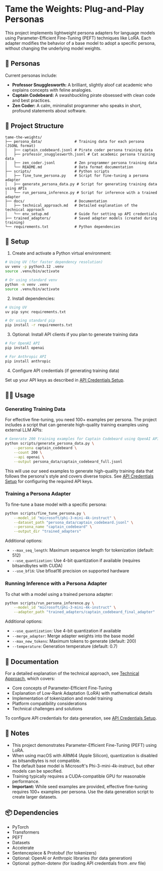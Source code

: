 # Tame the Weights: Plug-and-Play Personas

This project implements lightweight persona adapters for language models using Parameter-Efficient Fine-Tuning (PEFT) techniques like LoRA. Each adapter modifies the behavior of a base model to adopt a specific persona, without changing the underlying model weights.

## 🧙 Personas

Current personas include:

- **Professor Snugglesworth:** A brilliant, slightly aloof cat academic who explains concepts with feline analogies.
- **Captain Codebeard:** A swashbuckling pirate obsessed with clean code and best practices.
- **Zen Coder:** A calm, minimalist programmer who speaks in short, profound statements about software.

## 🧰 Project Structure

```
tame-the-weights/
├── persona_data/               # Training data for each persona (JSONL format)
│   ├── captain_codebeard.jsonl # Pirate coder persona training data
│   ├── professor_snugglesworth.jsonl # Cat academic persona training data
│   ├── zen_coder.jsonl         # Zen programmer persona training data
│   └── README.md               # Data format documentation
├── scripts/                    # Python scripts
│   ├── fine_tune_persona.py    # Script for fine-tuning a persona adapter
│   ├── generate_persona_data.py # Script for generating training data using APIs
│   └── run_persona_inference.py # Script for inference with a trained adapter
├── docs/                       # Documentation
│   ├── technical_approach.md   # Detailed explanation of the technical approach
│   └── env_setup.md            # Guide for setting up API credentials
├── trained_adapters/           # Saved adapter models (created during training)
└── requirements.txt            # Python dependencies
```

## 🚀 Setup

1. Create and activate a Python virtual environment:

```bash
# Using UV (for faster dependency resolution)
uv venv -p python3.12 .venv
source .venv/bin/activate

# Or using standard venv
python -m venv .venv
source .venv/bin/activate
```

2. Install dependencies:

```bash
# Using UV
uv pip sync requirements.txt

# Or using standard pip
pip install -r requirements.txt
```

3. Optional: Install API clients if you plan to generate training data

```bash
# For OpenAI API
pip install openai

# For Anthropic API
pip install anthropic
```

4. Configure API credentials (if generating training data)

Set up your API keys as described in [API Credentials Setup](docs/env_setup.md).

## 🏃‍♂️ Usage

### Generating Training Data

For effective fine-tuning, you need 100+ examples per persona. The project includes a script that can generate high-quality training examples using external LLM APIs:

```bash
# Generate 200 training examples for Captain Codebeard using OpenAI API
python scripts/generate_persona_data.py \
    --persona captain_codebeard \
    --count 200 \
    --api openai \
    --output persona_data/captain_codebeard_full.jsonl
```

This will use our seed examples to generate high-quality training data that follows the persona's style and covers diverse topics. See [API Credentials Setup](docs/env_setup.md) for configuring the required API keys.

### Training a Persona Adapter

To fine-tune a base model with a specific persona:

```bash
python scripts/fine_tune_persona.py \
    --model_id "microsoft/phi-3-mini-4k-instruct" \
    --dataset_path "persona_data/captain_codebeard.jsonl" \
    --persona_name "captain_codebeard" \
    --output_dir "trained_adapters"
```

Additional options:

- `--max_seq_length`: Maximum sequence length for tokenization (default: 512)
- `--use_quantization`: Use 4-bit quantization if available (requires bitsandbytes with CUDA)
- `--use_bf16`: Use bfloat16 precision on supported hardware

### Running Inference with a Persona Adapter

To chat with a model using a trained persona adapter:

```bash
python scripts/run_persona_inference.py \
    --model_id "microsoft/phi-3-mini-4k-instruct" \
    --adapter_path "trained_adapters/captain_codebeard_final_adapter"
```

Additional options:

- `--use_quantization`: Use 4-bit quantization if available
- `--merge_adapter`: Merge adapter weights into the base model
- `--max_new_tokens`: Maximum tokens to generate (default: 200)
- `--temperature`: Generation temperature (default: 0.7)

## 📖 Documentation

For a detailed explanation of the technical approach, see [Technical Approach](docs/technical_approach.md), which covers:

- Core concepts of Parameter-Efficient Fine-Tuning
- Explanation of Low-Rank Adaptation (LoRA) with mathematical details
- Implementation of tokenization and model training
- Platform compatibility considerations
- Technical challenges and solutions

To configure API credentials for data generation, see [API Credentials Setup](docs/env_setup.md).

## 📝 Notes

- This project demonstrates Parameter-Efficient Fine-Tuning (PEFT) using LoRA.
- When using macOS with ARM64 (Apple Silicon), quantization is disabled as bitsandbytes is not compatible.
- The default base model is Microsoft's Phi-3-mini-4k-instruct, but other models can be specified.
- Training typically requires a CUDA-compatible GPU for reasonable performance.
- **Important:** While seed examples are provided, effective fine-tuning requires 100+ examples per persona. Use the data generation script to create larger datasets.

## 📦 Dependencies

- PyTorch
- Transformers
- PEFT
- Datasets
- Accelerate
- Sentencepiece & Protobuf (for tokenizers)
- Optional: OpenAI or Anthropic libraries (for data generation)
- Optional: python-dotenv (for loading API credentials from .env file)
